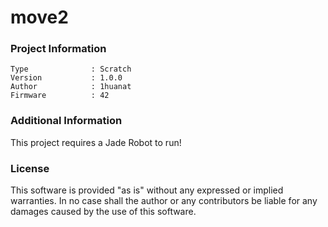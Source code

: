 move2
================



### Project Information
```
Type              : Scratch
Version           : 1.0.0
Author            : 1huanat
Firmware          : 42
```

### Additional Information
This project requires a Jade Robot to run!

### License
This software is provided "as is" without any expressed or implied warranties.  In no case shall the author or any contributors be liable for any damages caused by the use of this software.

